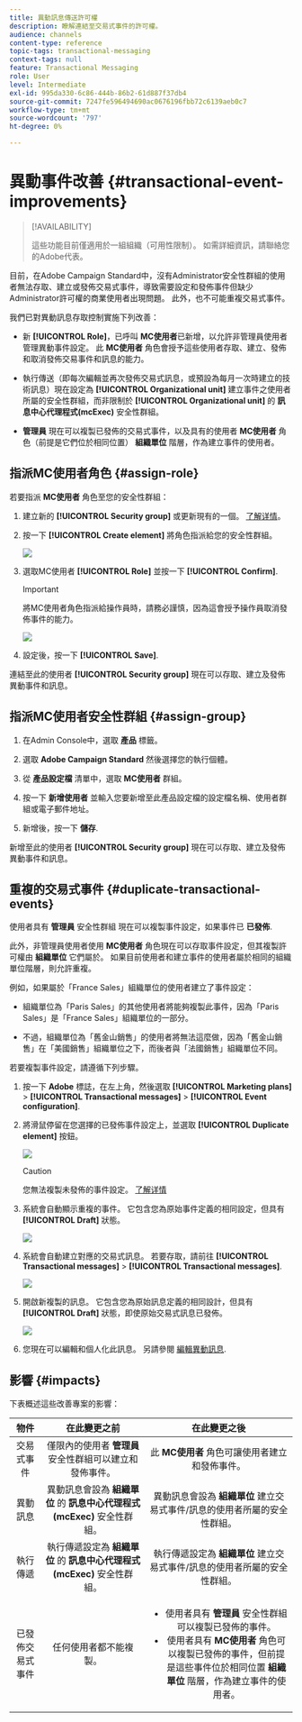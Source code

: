 ```yaml
---
title: 異動訊息傳送許可權
description: 瞭解連結至交易式事件的許可權。
audience: channels
content-type: reference
topic-tags: transactional-messaging
context-tags: null
feature: Transactional Messaging
role: User
level: Intermediate
exl-id: 995da330-6c86-444b-86b2-61d887f37db4
source-git-commit: 7247fe596494690ac0676196fbb72c6139aeb0c7
workflow-type: tm+mt
source-wordcount: '797'
ht-degree: 0%

---
```


# 異動事件改善 {#transactional-event-improvements}

>[!AVAILABILITY]
>
>這些功能目前僅適用於一組組織（可用性限制）。 如需詳細資訊，請聯絡您的Adobe代表。

目前，在Adobe Campaign Standard中，沒有Administrator安全性群組的使用者無法存取、建立或發佈交易式事件，導致需要設定和發佈事件但缺少Administrator許可權的商業使用者出現問題。 此外，也不可能重複交易式事件。

我們已對異動訊息存取控制實施下列改善：

* 新 **[!UICONTROL Role]**，已呼叫 **MC使用者**&#x200B;已新增，以允許非管理員使用者管理異動事件設定。 此 **MC使用者** 角色會授予這些使用者存取、建立、發佈和取消發佈交易事件和訊息的能力。

* 執行傳送（即每次編輯並再次發佈交易式訊息，或預設為每月一次時建立的技術訊息）現在設定為 **[!UICONTROL Organizational unit]** 建立事件之使用者所屬的安全性群組，而非限制於 **[!UICONTROL Organizational unit]** 的 **訊息中心代理程式(mcExec)** 安全性群組。

* **管理員** 現在可以複製已發佈的交易式事件，以及具有的使用者 **MC使用者** 角色（前提是它們位於相同位置） **組織單位** 階層，作為建立事件的使用者。

## 指派MC使用者角色 {#assign-role}

若要指派 **MC使用者** 角色至您的安全性群組：

1. 建立新的 **[!UICONTROL Security group]** 或更新現有的一個。 [了解详情](../../administration/using/managing-groups-and-users.md)。

1. 按一下 **[!UICONTROL Create element]** 將角色指派給您的安全性群組。

   ![](assets/event_access_1.png)

1. 選取MC使用者 **[!UICONTROL Role]** 並按一下 **[!UICONTROL Confirm]**.

   >[!IMPORTANT]
   >
   > 將MC使用者角色指派給操作員時，請務必謹慎，因為這會授予操作員取消發佈事件的能力。

   ![](assets/event_access_2.png)

1. 設定後，按一下 **[!UICONTROL Save]**.

連結至此的使用者 **[!UICONTROL Security group]** 現在可以存取、建立及發佈異動事件和訊息。

## 指派MC使用者安全性群組 {#assign-group}

1. 在Admin Console中，選取 **產品** 標籤。

1. 選取 **Adobe Campaign Standard** 然後選擇您的執行個體。

1. 從 **產品設定檔** 清單中，選取 **MC使用者** 群組。

1. 按一下 **新增使用者** 並輸入您要新增至此產品設定檔的設定檔名稱、使用者群組或電子郵件地址。

1. 新增後，按一下 **儲存**.

新增至此的使用者 **[!UICONTROL Security group]** 現在可以存取、建立及發佈異動事件和訊息。

## 重複的交易式事件 {#duplicate-transactional-events}

使用者具有 **管理員** 安全性群組<!--([Functional administrators](../../administration/using/users-management.md#functional-administrators)?)--> 現在可以複製事件設定，如果事件已 **已發佈**.

此外，非管理員使用者使用 **MC使用者** 角色現在可以存取事件設定，但其複製許可權由 **組織單位** 它們屬於。 如果目前使用者和建立事件的使用者屬於相同的組織單位階層，則允許重複。

例如，如果屬於「France Sales」組織單位的使用者建立了事件設定：

* 組織單位為「Paris Sales」的其他使用者將能夠複製此事件，因為「Paris Sales」是「France Sales」組織單位的一部分。

* 不過，組織單位為「舊金山銷售」的使用者將無法這麼做，因為「舊金山銷售」在「美國銷售」組織單位之下，而後者與「法國銷售」組織單位不同。

若要複製事件設定，請遵循下列步驟。

1. 按一下 **Adobe** 標誌，在左上角，然後選取 **[!UICONTROL Marketing plans]** > **[!UICONTROL Transactional messages]** > **[!UICONTROL Event configuration]**.

1. 將滑鼠停留在您選擇的已發佈事件設定上，並選取 **[!UICONTROL Duplicate element]** 按鈕。

   ![](assets/message-center_duplicate-button.png)

   >[!CAUTION]
   >
   >您無法複製未發佈的事件設定。 [了解详情](publishing-transactional-event.md)

1. 系統會自動顯示重複的事件。 它包含您為原始事件定義的相同設定，但具有 **[!UICONTROL Draft]** 狀態。

   ![](assets/message-center_duplicated-draft-event.png)

1. 系統會自動建立對應的交易式訊息。 若要存取，請前往 **[!UICONTROL Transactional messages]** > **[!UICONTROL Transactional messages]**.

   ![](assets/message-center_duplicated-message.png)

1. 開啟新複製的訊息。 它包含您為原始訊息定義的相同設計，但具有 **[!UICONTROL Draft]** 狀態，即使原始交易式訊息已發佈。

   ![](assets/message-center_duplicated-draft-message.png)

1. 您現在可以編輯和個人化此訊息。 另請參閱 [編輯異動訊息](../../channels/using/editing-transactional-message.md).

## 影響 {#impacts}

下表概述這些改善專案的影響：

| 物件 | 在此變更之前 | 在此變更之後 |
|:-: | :--: | :-:|
| 交易式事件 | 僅限內的使用者 **管理員** 安全性群組可以建立和發佈事件。 | 此 **MC使用者** 角色可讓使用者建立和發佈事件。 |
| 異動訊息 | 異動訊息會設為 **組織單位** 的 **訊息中心代理程式(mcExec)** 安全性群組。 | 異動訊息會設為 **組織單位** 建立交易式事件/訊息的使用者所屬的安全性群組。 |
| 執行傳遞 | 執行傳遞設定為 **組織單位** 的 **訊息中心代理程式(mcExec)** 安全性群組。 | 執行傳遞設定為 **組織單位** 建立交易式事件/訊息的使用者所屬的安全性群組。 |
| 已發佈交易式事件 | 任何使用者都不能複製。 | <ul><li>使用者具有 **管理員** 安全性群組可以複製已發佈的事件。</li> <li>使用者具有 **MC使用者** 角色可以複製已發佈的事件，但前提是這些事件位於相同位置 **組織單位** 階層，作為建立事件的使用者。</li></ul> |


<!--Transactional Message Templates| Transactional Message templates are set to the Organizational unit **All**. | Transaction Message Template will be set to the **Organizational unit** of the security group to which the user creating the message template belongs.-->